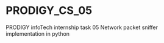 # PRODIGY_CS_05
PRODIGY infoTech internship task 05
Network packet sniffer implementation in python
